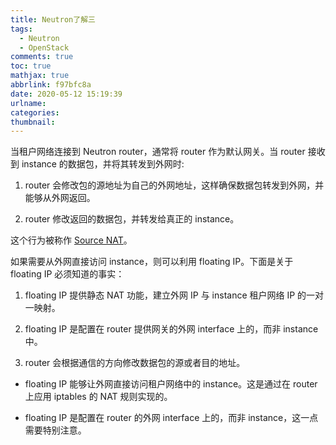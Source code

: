 ```yaml
---
title: Neutron了解三
tags:
  - Neutron
  - OpenStack
comments: true
toc: true
mathjax: true
abbrlink: f97bfc8a
date: 2020-05-12 15:19:39
urlname:
categories:
thumbnail:
---
```


当租户网络连接到 Neutron router，通常将 router 作为默认网关。当 router 接收到 instance 的数据包，并将其转发到外网时:

1. router 会修改包的源地址为自己的外网地址，这样确保数据包转发到外网，并能够从外网返回。



2. router 修改返回的数据包，并转发给真正的 instance。



这个行为被称作 [Source NAT](http://mp.weixin.qq.com/s?__biz=MzIwMTM5MjUwMg==&mid=2653587316&idx=1&sn=114abfc48e6984309507e523d1548cad&chksm=8d308f6dba47067b5b206331fdbc2391dc508e50697ea26a4012e11763d391dc1f3e1117ff13&scene=21#wechat_redirect)。



如果需要从外网直接访问 instance，则可以利用 floating IP。下面是关于 floating IP 必须知道的事实：



1. floating IP 提供静态 NAT 功能，建立外网 IP 与 instance 租户网络 IP 的一对一映射。



2. floating IP 是配置在 router 提供网关的外网 interface 上的，而非 instance 中。



3. router 会根据通信的方向修改数据包的源或者目的地址。



- floating IP 能够让外网直接访问租户网络中的 instance。这是通过在 router 上应用 iptables 的 NAT 规则实现的。



- floating IP 是配置在 router 的外网 interface 上的，而非 instance，这一点需要特别注意。